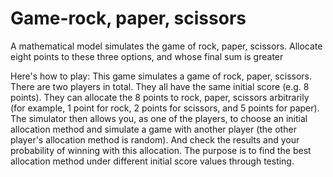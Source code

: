 # Game-rock, paper, scissors

A mathematical model simulates the game of rock, paper, scissors. Allocate eight points to these three options, and whose final sum is greater

Here's how to play: This game simulates a game of rock, paper, scissors. There are two players in total. They all have the same initial score (e.g. 8 points). They can allocate the 8 points to rock, paper, scissors arbitrarily (for example, 1 point for rock, 2 points for scissors, and 5 points for paper). The simulator then allows you, as one of the players, to choose an initial allocation method and simulate a game with another player (the other player's allocation method is random). And check the results and your probability of winning with this allocation.
The purpose is to find the best allocation method under different initial score values through testing.
